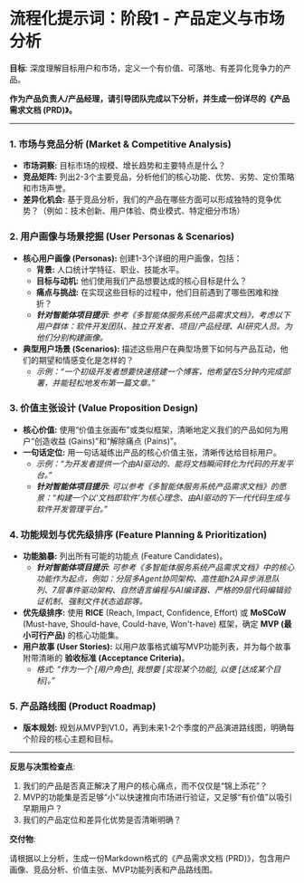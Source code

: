 # 流程化提示词：阶段1 - 产品定义与市场分析

**目标**: 深度理解目标用户和市场，定义一个有价值、可落地、有差异化竞争力的产品。

**作为产品负责人/产品经理，请引导团队完成以下分析，并生成一份详尽的《产品需求文档 (PRD)》。**

---

### 1. 市场与竞品分析 (Market & Competitive Analysis)

*   **市场洞察:** 目标市场的规模、增长趋势和主要特点是什么？
*   **竞品矩阵:** 列出2-3个主要竞品，分析他们的核心功能、优势、劣势、定价策略和市场声誉。
*   **差异化机会:** 基于竞品分析，我们的产品在哪些方面可以形成独特的竞争优势？（例如：技术创新、用户体验、商业模式、特定细分市场）

### 2. 用户画像与场景挖掘 (User Personas & Scenarios)

*   **核心用户画像 (Personas):** 创建1-3个详细的用户画像，包括：
    *   **背景:** 人口统计学特征、职业、技能水平。
    *   **目标与动机:** 他们使用我们产品想要达成的核心目标是什么？
    *   **痛点与挑战:** 在实现这些目标的过程中，他们目前遇到了哪些困难和挫折？
    *   ***针对智能体项目提示***: *参考《多智能体服务系统产品需求文档》，考虑以下用户群体：软件开发团队、独立开发者、项目/产品经理、AI研究人员。为他们分别构建画像。*
*   **典型用户场景 (Scenarios):** 描述这些用户在典型场景下如何与产品互动，他们的期望和情感变化是怎样的？
    *   *示例：“一个初级开发者想要快速搭建一个博客，他希望在5分钟内完成部署，并能轻松地发布第一篇文章。”*

### 3. 价值主张设计 (Value Proposition Design)

*   **核心价值:** 使用“价值主张画布”或类似框架，清晰地定义我们的产品如何为用户“创造收益 (Gains)”和“解除痛点 (Pains)”。
*   **一句话定位:** 用一句话凝练出产品的核心价值主张，清晰传达给目标用户。
    *   *示例：“为开发者提供一个由AI驱动的、能将文档瞬间转化为代码的开发平台。”*
    *   ***针对智能体项目提示***: *可以参考《多智能体服务系统产品需求文档》的愿景：“构建一个以‘文档即软件’为核心理念、由AI驱动的下一代代码生成与软件开发管理平台。”*

### 4. 功能规划与优先级排序 (Feature Planning & Prioritization)

*   **功能脑暴:** 列出所有可能的功能点 (Feature Candidates)。
    *   ***针对智能体项目提示***: *可参考《多智能体服务系统产品需求文档》中的核心功能作为起点，例如：分层多Agent协同架构、高性能h2A异步消息队列、7层事件驱动架构、自然语言编程与AI编译器、严格的9层代码编辑验证机制、强制文件状态追踪等。*
*   **优先级排序:** 使用 **RICE** (Reach, Impact, Confidence, Effort) 或 **MoSCoW** (Must-have, Should-have, Could-have, Won't-have) 框架，确定 **MVP (最小可行产品)** 的核心功能集。
*   **用户故事 (User Stories):** 以用户故事格式编写MVP功能列表，并为每个故事附带清晰的 **验收标准 (Acceptance Criteria)**。
    *   *格式: “作为一个 [用户角色], 我想要 [实现某个功能], 以便 [达成某个目标]。”*

### 5. 产品路线图 (Product Roadmap)

*   **版本规划:** 规划从MVP到V1.0，再到未来1-2个季度的产品演进路线图，明确每个阶段的核心主题和目标。

---

**反思与决策检查点**: 

1.  我们的产品是否真正解决了用户的核心痛点，而不仅仅是“锦上添花”？
2.  MVP的功能集是否足够“小”以快速推向市场进行验证，又足够“有价值”以吸引早期用户？
3.  我们的产品定位和差异化优势是否清晰明确？

**交付物**: 

请根据以上分析，生成一份Markdown格式的《产品需求文档 (PRD)》，包含用户画像、竞品分析、价值主张、MVP功能列表和产品路线图。